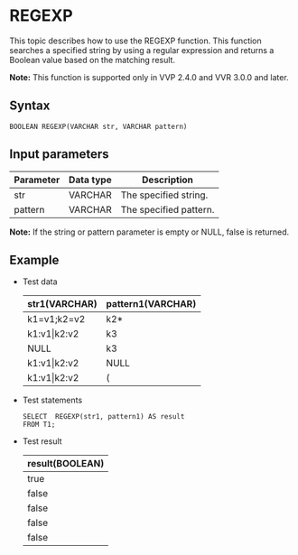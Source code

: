 # REGEXP

This topic describes how to use the REGEXP function. This function searches a specified string by using a regular expression and returns a Boolean value based on the matching result.

**Note:** This function is supported only in VVP 2.4.0 and VVR 3.0.0 and later.

## Syntax

```
BOOLEAN REGEXP(VARCHAR str, VARCHAR pattern) 
```

## Input parameters

|Parameter|Data type|Description|
|---------|---------|-----------|
|str|VARCHAR|The specified string.|
|pattern|VARCHAR|The specified pattern.|

**Note:** If the string or pattern parameter is empty or NULL, false is returned.

## Example

-   Test data

    |str1\(VARCHAR\)|pattern1\(VARCHAR\)|
    |---------------|-------------------|
    |k1=v1;k2=v2|k2\*|
    |k1:v1\|k2:v2|k3|
    |NULL|k3|
    |k1:v1\|k2:v2|NULL|
    |k1:v1\|k2:v2|\(|

-   Test statements

    ```
    SELECT  REGEXP(str1, pattern1) AS result
    FROM T1;              
    ```

-   Test result

    |result\(BOOLEAN\)|
    |-----------------|
    |true|
    |false|
    |false|
    |false|
    |false|



